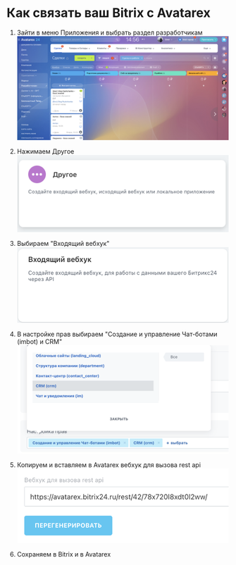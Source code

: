 # Как связать ваш Bitrix с Avatarex

1) Зайти в меню Приложения и выбрать раздел разработчикам
![](../images/1.png)
2) Нажимаем Другое
   ![](../images/2.png)

3) Выбираем "Входящий вебхук"
   ![](../images/3.png)

4) В настройке прав выбираем "Создание и управление Чат-ботами (imbot) и CRM"
   ![](../images/4.png)
5) Копируем и вставляем в Avatarex вебхук для вызова rest api
   ![](../images/5.png)

6) Сохраняем в Bitrix и в Avatarex


<seealso>
<!--Give some related links to how-to articles-->
</seealso>
